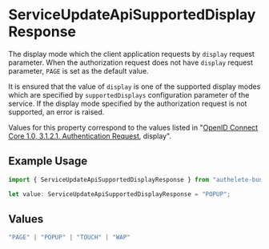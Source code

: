 # ServiceUpdateApiSupportedDisplayResponse

The display mode which the client application requests by `display` request parameter.
When the authorization request does not have `display` request parameter, `PAGE` is set as the default value.

It is ensured that the value of `display` is one of the supported display modes which are specified
by `supportedDisplays` configuration parameter of the service. If the display mode specified by the
authorization request is not supported, an error is raised.

Values for this property correspond to the values listed in
"[OpenID Connect Core 1.0, 3.1.2.1. Authentication Request](https://openid.net/specs/openid-connect-core-1_0.html#AuthRequest), display".


## Example Usage

```typescript
import { ServiceUpdateApiSupportedDisplayResponse } from "authelete-bundled/models/operations";

let value: ServiceUpdateApiSupportedDisplayResponse = "POPUP";
```

## Values

```typescript
"PAGE" | "POPUP" | "TOUCH" | "WAP"
```
